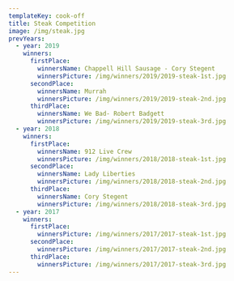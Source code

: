 ```yaml
---
templateKey: cook-off
title: Steak Competition
image: /img/steak.jpg
prevYears:
  - year: 2019
    winners:
      firstPlace:
        winnersName: Chappell Hill Sausage - Cory Stegent
        winnersPicture: /img/winners/2019/2019-steak-1st.jpg
      secondPlace:
        winnersName: Murrah
        winnersPicture: /img/winners/2019/2019-steak-2nd.jpg
      thirdPlace:
        winnersName: We Bad- Robert Badgett
        winnersPicture: /img/winners/2019/2019-steak-3rd.jpg
  - year: 2018
    winners:
      firstPlace:
        winnersName: 912 Live Crew
        winnersPicture: /img/winners/2018/2018-steak-1st.jpg
      secondPlace:
        winnersName: Lady Liberties
        winnersPicture: /img/winners/2018/2018-steak-2nd.jpg
      thirdPlace:
        winnersName: Cory Stegent
        winnersPicture: /img/winners/2018/2018-steak-3rd.jpg
  - year: 2017
    winners:
      firstPlace:
        winnersPicture: /img/winners/2017/2017-steak-1st.jpg
      secondPlace:
        winnersPicture: /img/winners/2017/2017-steak-2nd.jpg
      thirdPlace:
        winnersPicture: /img/winners/2017/2017-steak-3rd.jpg
---
```

